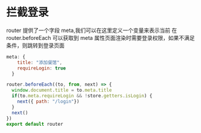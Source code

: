 # 拦截登录
router 提供了一个字段 meta,我们可以在这里定义一个变量来表示当前
在 router.beforeEach 可以获取到 meta 属性页面渲染时需要登录权限，如果不满足条件，则跳转到登录页面

```js
meta: {
    title: "添加餐馆",
    requireLogin: true
  }
```

```js
router.beforeEach((to, from, next) => {
  window.document.title = to.meta.title
  if(to.meta.requireLogin && !store.getters.isLogin) {
    next({ path: "/login"})
  }
  next()
})
export default router

```

